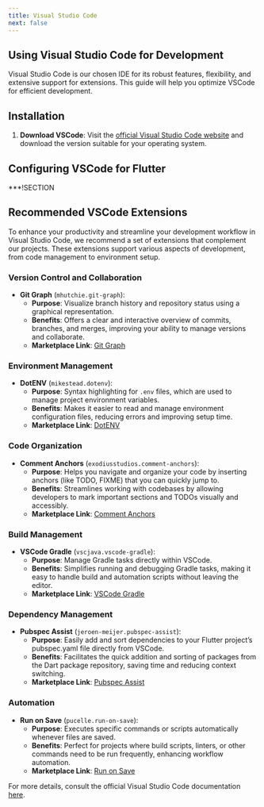 ```yaml
---
title: Visual Studio Code
next: false
---
```


## Using Visual Studio Code for Development

Visual Studio Code is our chosen IDE for its robust features, flexibility, and extensive support for extensions. This guide will help you optimize VSCode for efficient development.

## Installation

1. **Download VSCode**: Visit the [official Visual Studio Code website](https://code.visualstudio.com/) and download the version suitable for your operating system.

## Configuring VSCode for Flutter

***!SECTION

## Recommended VSCode Extensions

To enhance your productivity and streamline your development workflow in Visual Studio Code, we recommend a set of extensions that complement our projects. These extensions support various aspects of development, from code management to environment setup.

### Version Control and Collaboration

- **Git Graph** (`mhutchie.git-graph`):
  - **Purpose**: Visualize branch history and repository status using a graphical representation.
  - **Benefits**: Offers a clear and interactive overview of commits, branches, and merges, improving your ability to manage versions and collaborate.
  - **Marketplace Link**: [Git Graph](https://marketplace.visualstudio.com/items?itemName=mhutchie.git-graph)

### Environment Management

- **DotENV** (`mikestead.dotenv`):
  - **Purpose**: Syntax highlighting for `.env` files, which are used to manage project environment variables.
  - **Benefits**: Makes it easier to read and manage environment configuration files, reducing errors and improving setup time.
  - **Marketplace Link**: [DotENV](https://marketplace.visualstudio.com/items?itemName=mikestead.dotenv)

### Code Organization

- **Comment Anchors** (`exodiusstudios.comment-anchors`):
  - **Purpose**: Helps you navigate and organize your code by inserting anchors (like TODO, FIXME) that you can quickly jump to.
  - **Benefits**: Streamlines working with codebases by allowing developers to mark important sections and TODOs visually and accessibly.
  - **Marketplace Link**: [Comment Anchors](https://marketplace.visualstudio.com/items?itemName=ExodiusStudios.comment-anchors)

### Build Management

- **VSCode Gradle** (`vscjava.vscode-gradle`):
  - **Purpose**: Manage Gradle tasks directly within VSCode.
  - **Benefits**: Simplifies running and debugging Gradle tasks, making it easy to handle build and automation scripts without leaving the editor.
  - **Marketplace Link**: [VSCode Gradle](https://marketplace.visualstudio.com/items?itemName=vscjava.vscode-gradle)

### Dependency Management

- **Pubspec Assist** (`jeroen-meijer.pubspec-assist`):
  - **Purpose**: Easily add and sort dependencies to your Flutter project’s pubspec.yaml file directly from VSCode.
  - **Benefits**: Facilitates the quick addition and sorting of packages from the Dart package repository, saving time and reducing context switching.
  - **Marketplace Link**: [Pubspec Assist](https://marketplace.visualstudio.com/items?itemName=jeroen-meijer.pubspec-assist)

### Automation

- **Run on Save** (`pucelle.run-on-save`):
  - **Purpose**: Executes specific commands or scripts automatically whenever files are saved.
  - **Benefits**: Perfect for projects where build scripts, linters, or other commands need to be run frequently, enhancing workflow automation.
  - **Marketplace Link**: [Run on Save](https://marketplace.visualstudio.com/items?itemName=pucelle.run-on-save)

For more details, consult the official Visual Studio Code documentation [here](https://code.visualstudio.com/docs).
